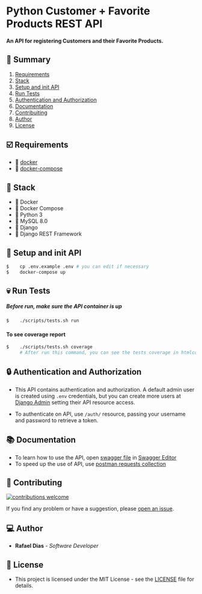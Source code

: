 # Python Customer + Favorite Products REST API

#### An API for registering Customers and their Favorite Products.

## :bookmark: Summary
1. [Requirements](#ballot_box_with_check-requirements)
2. [Stack](#open_file_folder-stack)
3. [Setup and init API](#rocket-setup-and-init-api)
4. [Run Tests](#skull-run-tests)
5. [Authentication and Authorization](#lock-authentication-and-authorization)
6. [Documentation](#books-documentation)
7. [Contribuiting](#wrench-contribuiting)
8. [Author](#computer-author)
9. [License](#pencil-license)

## :ballot_box_with_check: Requirements
- :whale: [docker](https://www.docker.com/get-started)
- :octopus: [docker-compose](https://docs.docker.com/compose/install/)

## :open_file_folder: Stack
- :whale: Docker
- :octopus: Docker Compose
- :snake: Python 3
- :dolphin: MySQL 8.0
- :rocket: Django
- :gift: Django REST Framework

## :rocket: Setup and init API
```sh
$    cp .env.example .env # you can edit if necessary
$    docker-compose up
```

## :skull: Run Tests
##### Before run, make sure the API container is up
```sh
$    ./scripts/tests.sh run
```

#### To see coverage report
```sh
$    ./scripts/tests.sh coverage
     # After run this command, you can see the tests coverage in htmlcov/ folder
```

## :lock: Authentication and Authorization
- This API contains authentication and authorization. A default admin user is created using `.env` credentials, but you can create more users at [Django Admin](http://0.0.0.0:8000/admin/auth/user/) setting their API resource access.

- To authenticate on API, use `/auth/` resource, passing your username and password to retrieve a token.

## :books: Documentation
- To learn how to use the API, open [swagger file](docs/swagger.yml) in [Swagger Editor](https://editor.swagger.io)
- To speed up the use of API, use [postman requests collection](docs/api_doc.postman_collection.json)

## :wrench: Contributing
[![contributions welcome](https://img.shields.io/badge/contributions-welcome-brightgreen.svg?style=flat)](https://github.com/rafaeldias98/python-customer-api/issues/new)

If you find any problem or have a suggestion, please [open an issue](https://github.com/rafaeldias98/python-customer-api/issues/new).

## :computer: Author

* **Rafael Dias** - *Software Developer*

## :pencil: License

- This project is licensed under the MIT License - see the [LICENSE](LICENSE) file for details.
